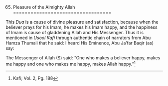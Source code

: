 65. Pleasure of the Almighty Allah
==================================

This *Dua* is a cause of divine pleasure and satisfaction, because when
the believer prays for his Imam, he makes his Imam happy, and the
happiness of Imam is cause of gladdening Allah and His Messenger. Thus
it is mentioned in *Usool Kafi* through authentic chain of narrators
from Abu Hamza Thumali that he said: I heard His Eminence, Abu Ja’far
Baqir (as) say:

The Messenger of Allah (S) said: “One who makes a believer happy, makes
me happy and one who makes me happy, makes Allah happy.”[^1]

[^1]: Kafi; Vol. 2, Pg. 188


